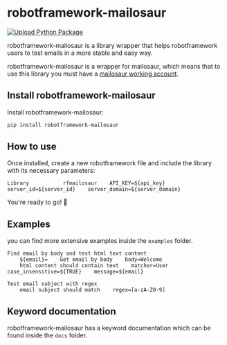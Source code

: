 # robotframework-mailosaur

[![Upload Python Package](https://github.com/primait/robotframework-mailosaur/actions/workflows/publish.yml/badge.svg?branch=master)](https://github.com/primait/robotframework-mailosaur/actions/workflows/publish.yml)

robotframework-mailosaur is a library wrapper that helps robotframework users to test emails in a more stable and easy way.

robotframework-mailosaur is a wrapper for mailosaur, which means that to use this library you must have a [mailosaur working account](https://mailosaur.com/).

## Install robotframework-mailosaur

Install robotframework-mailosaur:

```bash
pip install robotframework-mailosaur
```

## How to use 

Once installed, create a new robotframework file and include the library with its necessary parameters:

```robotframework
Library           rfmailosaur    API_KEY=${api_key}    server_id=${server_id}    server_domain=${server_domain}
```

You're ready to go! 🎉

## Examples

you can find more extensive examples inside the `examples` folder.

```
Find email by body and test html text content
    ${email}=    Get email by body    body=Welcome
    html content should contain text    matcher=User    case_insensitive=${TRUE}    message=${email}
```

```
Test email subject with regex
    email subject should match    regex=[a-zA-Z0-9]
```

## Keyword documentation

robotframework-mailosaur has a keyword documentation which can be found inside the `docs` folder.
